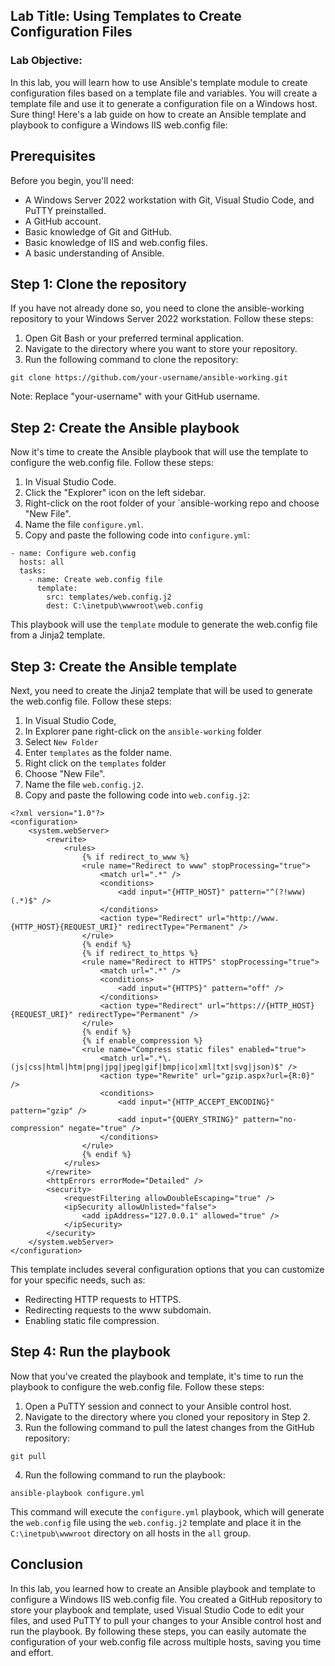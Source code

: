 ## Lab Title: Using Templates to Create Configuration Files

### Lab Objective:
In this lab, you will learn how to use Ansible's template module to create configuration files based on a template file and variables. You will create a template file and use it to generate a configuration file on a Windows host.
Sure thing! Here's a lab guide on how to create an Ansible template and playbook to configure a Windows IIS web.config file:

## Prerequisites

Before you begin, you'll need:

- A Windows Server 2022 workstation with Git, Visual Studio Code, and PuTTY preinstalled.
- A GitHub account.
- Basic knowledge of Git and GitHub.
- Basic knowledge of IIS and web.config files.
- A basic understanding of Ansible.

## Step 1: Clone the repository

If you have not already done so, you need to clone the ansible-working repository to your Windows Server 2022 workstation. Follow these steps:

1. Open Git Bash or your preferred terminal application.
2. Navigate to the directory where you want to store your repository.
3. Run the following command to clone the repository:

```
git clone https://github.com/your-username/ansible-working.git
```

Note: Replace "your-username" with your GitHub username.

## Step 2: Create the Ansible playbook

Now it's time to create the Ansible playbook that will use the template to configure the web.config file. Follow these steps:

1. In Visual Studio Code.
2. Click the "Explorer" icon on the left sidebar.
5. Right-click on the root folder of your `ansible-working repo and choose "New File".
6. Name the file `configure.yml`.
7. Copy and paste the following code into `configure.yml`:

```
- name: Configure web.config
  hosts: all
  tasks:
    - name: Create web.config file
      template:
        src: templates/web.config.j2
        dest: C:\inetpub\wwwroot\web.config
```

This playbook will use the `template` module to generate the web.config file from a Jinja2 template.

## Step 3: Create the Ansible template

Next, you need to create the Jinja2 template that will be used to generate the web.config file. Follow these steps:

1. In Visual Studio Code, 
2. In Explorer pane right-click on the `ansible-working` folder
3. Select `New Folder`
4. Enter `templates` as the folder name.
5. Right click on the `templates` folder
6. Choose "New File".
7. Name the file `web.config.j2`.
8. Copy and paste the following code into `web.config.j2`:

```
<?xml version="1.0"?>
<configuration>
    <system.webServer>
        <rewrite>
            <rules>
                {% if redirect_to_www %}
                <rule name="Redirect to www" stopProcessing="true">
                    <match url=".*" />
                    <conditions>
                        <add input="{HTTP_HOST}" pattern="^(?!www)(.*)$" />
                    </conditions>
                    <action type="Redirect" url="http://www.{HTTP_HOST}{REQUEST_URI}" redirectType="Permanent" />
                </rule>
                {% endif %}
                {% if redirect_to_https %}
                <rule name="Redirect to HTTPS" stopProcessing="true">
                    <match url=".*" />
                    <conditions>
                        <add input="{HTTPS}" pattern="off" />
                    </conditions>
                    <action type="Redirect" url="https://{HTTP_HOST}{REQUEST_URI}" redirectType="Permanent" />
                </rule>
                {% endif %}
                {% if enable_compression %}
                <rule name="Compress static files" enabled="true">
                    <match url=".*\.(js|css|html|htm|png|jpg|jpeg|gif|bmp|ico|xml|txt|svg|json)$" />
                    <action type="Rewrite" url="gzip.aspx?url={R:0}" />
                    <conditions>
                        <add input="{HTTP_ACCEPT_ENCODING}" pattern="gzip" />
                        <add input="{QUERY_STRING}" pattern="no-compression" negate="true" />
                    </conditions>
                </rule>
                {% endif %}
            </rules>
        </rewrite>
        <httpErrors errorMode="Detailed" />
        <security>
            <requestFiltering allowDoubleEscaping="true" />
            <ipSecurity allowUnlisted="false">
                <add ipAddress="127.0.0.1" allowed="true" />
            </ipSecurity>
        </security>
    </system.webServer>
</configuration>
```

This template includes several configuration options that you can customize for your specific needs, such as:

- Redirecting HTTP requests to HTTPS.
- Redirecting requests to the www subdomain.
- Enabling static file compression.

## Step 4: Run the playbook

Now that you've created the playbook and template, it's time to run the playbook to configure the web.config file. Follow these steps:

1. Open a PuTTY session and connect to your Ansible control host.
2. Navigate to the directory where you cloned your repository in Step 2.
3. Run the following command to pull the latest changes from the GitHub repository:

```
git pull
```

4. Run the following command to run the playbook:

```
ansible-playbook configure.yml
```

This command will execute the `configure.yml` playbook, which will generate the `web.config` file using the `web.config.j2` template and place it in the `C:\inetpub\wwwroot` directory on all hosts in the `all` group.

## Conclusion

In this lab, you learned how to create an Ansible playbook and template to configure a Windows IIS web.config file. You created a GitHub repository to store your playbook and template, used Visual Studio Code to edit your files, and used PuTTY to pull your changes to your Ansible control host and run the playbook. By following these steps, you can easily automate the configuration of your web.config file across multiple hosts, saving you time and effort.
